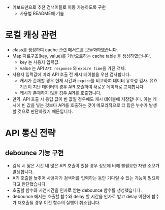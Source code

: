 
- 키보드만으로 추천 검색어들로 이동 가능하도록 구현
    - 사용법 README에 기술
# 로컬 캐싱 관련
- class를 생성하여 cache 관련 메서드를 모듈화하였습니다.
- Map 자료구조(key, value)를 기반으로하는 cache table 을 생성하였습니다.
    - key 는 사용자 입력값.
    - value 는 API `API response` 와 `expire time`을 가진 객체.
- 사용자 입력값에 따라 API 호출 전 캐시 테이블을 우선 검사합니다.
    - 캐시가 존재할 경우 현재 시간과 `expire`를 비교하여 데이터 유효성 검사. 유효기간이 지난 데이터의 경우 API 호출하여 새로운 데이터로 교체합니다.
    - 캐시가 존재하지 않을 경우 API를 호출합니다.
- 만약, API 호출 시 응답 값이 빈 값일 경우에도 캐시 테이블에 저장합니다. 이는 캐시에 빈 값을 넣는 것보다 API를 호출하는 것이 메모리적으로 더 많은 누수가 발생할 것으로 판단하였기 때문입니다.

# API 통신 전략
## debounce 기능 구현
- 검색 시 짧은 시간 내 많은 API 호출이 있을 경우 정보에 비해 불필요한 자원 소모가 발생합니다.
- API 호출을 늦추어 사용자가 검색어를 입력하는 동안 기다릴 수 있는 기능이 필요하다고 판단했습니다.
- 호출할 함수와 지연시간을 인자로 받는 debounce 함수를 생성했습니다.
- debounce 에서는 호출할 함수와 delay 할 시간을 인자로 받고 delay 이전에 함수가 재호출될 경우 이전 함수의 실행이 취소됩니다.
